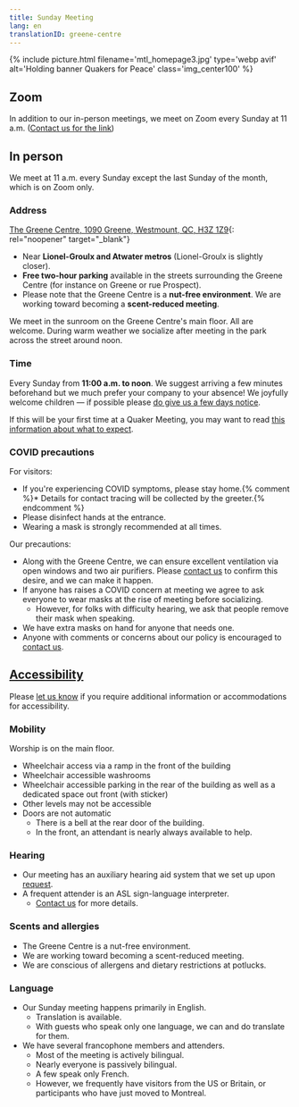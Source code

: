 ```yaml
---
title: Sunday Meeting
lang: en
translationID: greene-centre
---
```

{% include picture.html filename='mtl_homepage3.jpg' type='webp avif' alt='Holding banner Quakers for Peace' class='img_center100' %}

## Zoom
In addition to our in-person meetings, we meet on Zoom every Sunday at 11 a.m. ([Contact us for the link](/contact))

## In person

We meet at 11 a.m. every Sunday except the last Sunday of the month, which is on Zoom only.

### Address

[The Greene Centre, 1090 Greene, Westmount, QC, H3Z 1Z9](https://www.google.com/maps/search/1090%20Greene,%20Westmount,%20QC,%20H3Z%201Z9){: rel="noopener" target="_blank"}

* Near **Lionel-Groulx and Atwater metros** (Lionel-Groulx is slightly closer).
* **Free two-hour parking** available in the streets surrounding the Greene Centre (for instance on Greene or rue Prospect).
* Please note that the Greene Centre is a **nut-free environment**. We are working toward becoming a **scent-reduced meeting**.

We meet in the sunroom on the Greene Centre's main floor. All are welcome.  During warm weather we socialize after meeting in the park across the street around noon.

### Time

Every Sunday from **11:00 a.m. to noon**. We suggest arriving a few minutes beforehand but we much prefer your company to your absence! We joyfully welcome children — if possible please [do give us a few days notice](/contact).

If this will be your first time at a Quaker Meeting, you may want to read [this information about what to expect](/about).

### COVID precautions <span class="stanchor"><a name="precautions"></a></span>

For visitors:
* If you're experiencing COVID symptoms, please stay home.{% comment %}* Details for contact tracing will be collected by the greeter.{% endcomment %}
* Please disinfect hands at the entrance.
* Wearing a mask is strongly recommended at all times.

Our precautions: 
* Along with the Greene Centre, we can ensure excellent ventilation via open windows and two air purifiers. Please [contact us](/contact) to confirm this desire, and we can make it happen.
* If anyone has raises a COVID concern at meeting we agree to ask everyone to wear masks at the rise of meeting before socializing. 
  * However, for folks with difficulty hearing, we ask that people remove their mask when speaking.
* We have extra masks on hand for anyone that needs one.
* Anyone with comments or concerns about our policy is encouraged to [contact us](/contact).

## [Accessibility](/accessibility) <span class="stanchor"><a name="accessibility"></a></span>

Please [let us know](/contact) if you require additional information or accommodations for accessibility.

### Mobility
Worship is on the main floor.
* Wheelchair access via a ramp in the front of the building
* Wheelchair accessible washrooms
* Wheelchair accessible parking in the rear of the building as well as a dedicated space out front (with sticker)
* Other levels may not be accessible
* Doors are not automatic
  * There is a bell at the rear door of the building.
  * In the front, an attendant is nearly always available to help.

### Hearing
* Our meeting has an auxiliary hearing aid system that we set up upon [request](/contact).
* A frequent attender is an ASL sign-language interpreter.
  * [Contact us](/contact) for more details.

### Scents and allergies
* The Greene Centre is a nut-free environment.
* We are working toward becoming a scent-reduced meeting.
* We are conscious of allergens and dietary restrictions at potlucks.

### Language
* Our Sunday meeting happens primarily in English.
  * Translation is available.
  * With guests who speak only one language, we can and do translate for them.
* We have several francophone members and attenders.
  * Most of the meeting is actively bilingual.
  * Nearly everyone is passively bilingual.
  * A few speak only French.
  * However, we frequently have visitors from the US or Britain, or participants who have just moved to Montreal.
